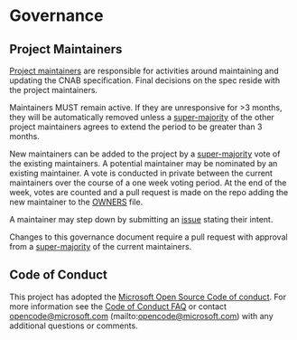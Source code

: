 # Governance

## Project Maintainers
[Project maintainers](OWNERS) are responsible for activities around maintaining and updating the CNAB specification. Final decisions on the spec reside with the project maintainers.

Maintainers MUST remain active. If they are unresponsive for >3 months, they will be automatically removed unless a [super-majority](https://en.wikipedia.org/wiki/Supermajority#Two-thirds_vote) of the other project maintainers agrees to extend the period to be greater than 3 months.

New maintainers can be added to the project by a [super-majority](https://en.wikipedia.org/wiki/Supermajority#Two-thirds_vote) vote of the existing maintainers. A potential maintainer may be nominated by an existing maintainer. A vote is conducted in private between the current maintainers over the course of a one week voting period. At the end of the week, votes are counted and a pull request is made on the repo adding the new maintainer to the [OWNERS](OWNERS) file.

A maintainer may step down by submitting an [issue](https://github.com/deislabs/cnab-spec/issues/new) stating their intent.

Changes to this governance document require a pull request with approval from a [super-majority](https://en.wikipedia.org/wiki/Supermajority#Two-thirds_vote) of the current maintainers.

## Code of Conduct
This project has adopted the [Microsoft Open Source Code of conduct](https://opensource.microsoft.com/codeofconduct/).
For more information see the [Code of Conduct FAQ](https://opensource.microsoft.com/codeofconduct/faq/) or contact opencode@microsoft.com (mailto:opencode@microsoft.com) with any additional questions or comments.
